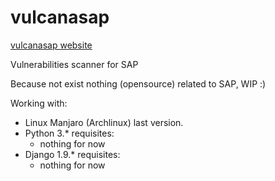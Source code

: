 # vulcanasap
[vulcanasap website](http://limbail.github.io/vulcanasap/)

Vulnerabilities scanner for SAP

Because not exist nothing (opensource) related to SAP, WIP :)

Working with:
- Linux Manjaro (Archlinux) last version.
- Python 3.*
    requisites:
    - nothing for now
- Django 1.9.*
    requisites:
    - nothing for now
